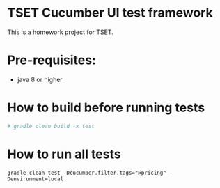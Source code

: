 # TSET Cucumber UI test framework

This is a homework project for TSET. 

# Pre-requisites:
 - java 8 or higher

# How to build before running tests

```bash
# gradle clean build -x test
```

# How to run all tests

```shell
gradle clean test -Dcucumber.filter.tags="@pricing" -Denvironment=local

```